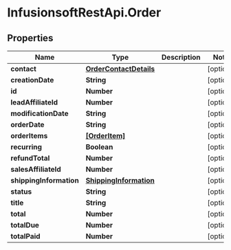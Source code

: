 # InfusionsoftRestApi.Order

## Properties
Name | Type | Description | Notes
------------ | ------------- | ------------- | -------------
**contact** | [**OrderContactDetails**](OrderContactDetails.md) |  | [optional] 
**creationDate** | **String** |  | [optional] 
**id** | **Number** |  | [optional] 
**leadAffiliateId** | **Number** |  | [optional] 
**modificationDate** | **String** |  | [optional] 
**orderDate** | **String** |  | [optional] 
**orderItems** | [**[OrderItem]**](OrderItem.md) |  | [optional] 
**recurring** | **Boolean** |  | [optional] 
**refundTotal** | **Number** |  | [optional] 
**salesAffiliateId** | **Number** |  | [optional] 
**shippingInformation** | [**ShippingInformation**](ShippingInformation.md) |  | [optional] 
**status** | **String** |  | [optional] 
**title** | **String** |  | [optional] 
**total** | **Number** |  | [optional] 
**totalDue** | **Number** |  | [optional] 
**totalPaid** | **Number** |  | [optional] 


